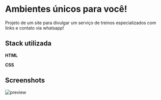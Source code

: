 
# Ambientes únicos para você!

Projeto de um site para divulgar um serviço de treinos especializados com links e contato via whatsapp!


## Stack utilizada

**HTML** 

**CSS** 


## Screenshots

![preview](./Imagens/Screenshot_5.png)

